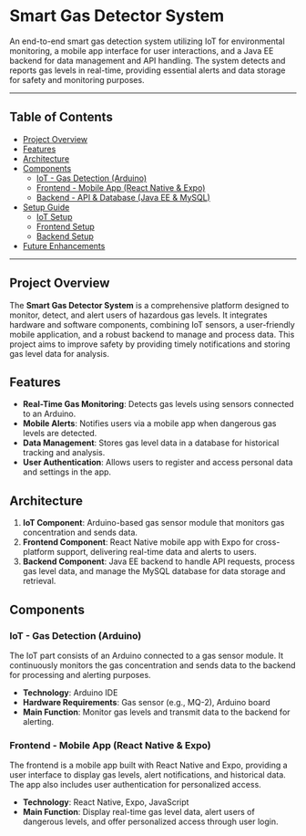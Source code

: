 # Smart Gas Detector System

An end-to-end smart gas detection system utilizing IoT for environmental monitoring, a mobile app interface for user interactions, and a Java EE backend for data management and API handling. The system detects and reports gas levels in real-time, providing essential alerts and data storage for safety and monitoring purposes.

---

## Table of Contents
- [Project Overview](#project-overview)
- [Features](#features)
- [Architecture](#architecture)
- [Components](#components)
  - [IoT - Gas Detection (Arduino)](#iot---gas-detection-arduino)
  - [Frontend - Mobile App (React Native & Expo)](#frontend---mobile-app-react-native--expo)
  - [Backend - API & Database (Java EE & MySQL)](#backend---api--database-java-ee--mysql)
- [Setup Guide](#setup-guide)
  - [IoT Setup](#iot-setup)
  - [Frontend Setup](#frontend-setup)
  - [Backend Setup](#backend-setup)
- [Future Enhancements](#future-enhancements)

---

## Project Overview
The **Smart Gas Detector System** is a comprehensive platform designed to monitor, detect, and alert users of hazardous gas levels. It integrates hardware and software components, combining IoT sensors, a user-friendly mobile application, and a robust backend to manage and process data. This project aims to improve safety by providing timely notifications and storing gas level data for analysis.

## Features
- **Real-Time Gas Monitoring**: Detects gas levels using sensors connected to an Arduino.
- **Mobile Alerts**: Notifies users via a mobile app when dangerous gas levels are detected.
- **Data Management**: Stores gas level data in a database for historical tracking and analysis.
- **User Authentication**: Allows users to register and access personal data and settings in the app.

## Architecture
1. **IoT Component**: Arduino-based gas sensor module that monitors gas concentration and sends data.
2. **Frontend Component**: React Native mobile app with Expo for cross-platform support, delivering real-time data and alerts to users.
3. **Backend Component**: Java EE backend to handle API requests, process gas level data, and manage the MySQL database for data storage and retrieval.

## Components

### IoT - Gas Detection (Arduino)
The IoT part consists of an Arduino connected to a gas sensor module. It continuously monitors the gas concentration and sends data to the backend for processing and alerting purposes.

- **Technology**: Arduino IDE
- **Hardware Requirements**: Gas sensor (e.g., MQ-2), Arduino board
- **Main Function**: Monitor gas levels and transmit data to the backend for alerting.

### Frontend - Mobile App (React Native & Expo)
The frontend is a mobile app built with React Native and Expo, providing a user interface to display gas levels, alert notifications, and historical data. The app also includes user authentication for personalized access.

- **Technology**: React Native, Expo, JavaScript
- **Main Function**: Display real-time gas level data, alert users of dangerous levels, and offer personalized access through user login.

